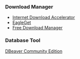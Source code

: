 ### Download Manager
* [Internet Download Accelerator](https://westbyte.com/ida/)
* [EagleGet](http://www.eagleget.com/)
* [Free Download Manager](https://www.freedownloadmanager.org/)

### Database Tool

[DBeaver Community Edition](https://dbeaver.io/)
